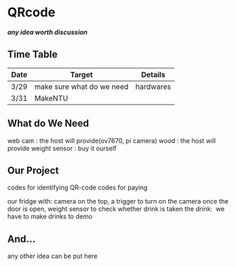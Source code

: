 # QRcode

***any idea worth discussion***

## Time Table
| Date | Target                    | Details               |
|------|---------------------------|-----------------------|
| 3/29 | make sure what do we need | hardwares             |
| 3/31 | MakeNTU                   |                       |

## What do We Need
web cam : the host will provide(ov7670, pi camera)
wood : the host will provide
weight sensor : buy it ourself

## Our Project

codes for identifying QR-code
codes for paying

our fridge with:
  camera on the top, a trigger to turn on the camera once the door is open, weight sensor to check whether drink is taken
the drink:
  we have to make drinks to demo
  
## And...
any other idea can be put here
